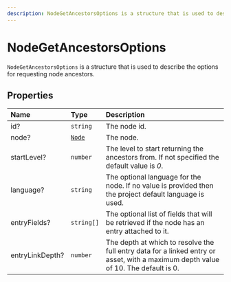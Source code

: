 ```yaml
---
description: NodeGetAncestorsOptions is a structure that is used to describe the options for requesting node ancestors.
---
```


# NodeGetAncestorsOptions

`NodeGetAncestorsOptions` is a structure that is used to describe the options for requesting node ancestors.

## Properties

| Name | Type | Description |
| :--- | :--- | :---------- |
| id? | `string` | The node id. |
| node? | [`Node`](node.md) | The node. |
| startLevel? | `number` | The level to start returning the ancestors from. If not specified the default value is *0*. |
| language? | `string` | The optional language for the node. If no value is provided then the project default language is used. |
| entryFields? | `string[]` | The optional list of fields that will be retrieved if the node has an entry attached to it. |
| entryLinkDepth? | `number` |The depth at which to resolve the full entry data for a linked entry or asset, with a maximum depth value of 10. The default is 0. |
